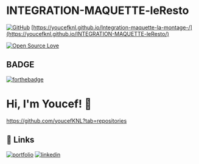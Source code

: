 # INTEGRATION-MAQUETTE-leResto


[![GitHub](https://badgen.net/badge/icon/github?icon=github&label)](https://github.com) [https://youcefknl.github.io/Integration-maquette-la-montage-/](https://youcefknl.github.io/INTEGRATION-MAQUETTE-leResto/)

[![Open Source Love](https://badges.frapsoft.com/os/v1/open-source-200x33.png?v=103)](https://github.com/ellerbrock/open-source-badges/)




## BADGE 

[![forthebadge](https://forthebadge.com/images/badges/powered-by-water.svg)](https://forthebadge.com)





# Hi, I'm Youcef! 👋

https://github.com/youcefKNL?tab=repositories


## 🔗 Links
[![portfolio](https://img.shields.io/badge/my_portfolio-000?style=for-the-badge&logo=ko-fi&logoColor=white)](https://.com/)
[![linkedin](https://img.shields.io/badge/linkedin-0A66C2?style=for-the-badge&logo=linkedin&logoColor=white)](https://www.linkedin.com/)
